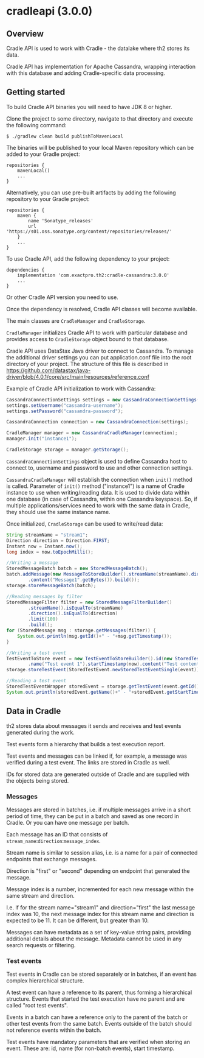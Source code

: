 # cradleapi (3.0.0)
## Overview

Cradle API is used to work with Cradle - the datalake where th2 stores its data.

Cradle API has implementation for Apache Cassandra, wrapping interaction with this database and adding Cradle-specific data processing.

## Getting started

To build Cradle API binaries you will need to have JDK 8 or higher.

Clone the project to some directory, navigate to that directory and execute the following command:
```
$ ./gradlew clean build publishToMavenLocal
```

The binaries will be published to your local Maven repository which can be added to your Gradle project:
```
repositories {
	mavenLocal()
	...
}
```

Alternatively, you can use pre-built artifacts by adding the following repository to your Gradle project:
```
repositories {
	maven {
		name 'Sonatype_releases'
		url 'https://s01.oss.sonatype.org/content/repositories/releases/'
	}
	...
}
```

To use Cradle API, add the following dependency to your project:
```
dependencies {
	implementation 'com.exactpro.th2:cradle-cassandra:3.0.0'
	...
}
```

Or other Cradle API version you need to use.

Once the dependency is resolved, Cradle API classes will become available.

The main classes are `CradleManager` and `CradleStorage`.

`CradleManager` initializes Cradle API to work with particular database and provides access to `CradleStorage` object bound to that database.

Cradle API uses DataStax Java driver to connect to Cassandra. To manage the additional driver settings you can put application.conf file
into the root directory of your project. The structure of this file is described in https://github.com/datastax/java-driver/blob/4.0.1/core/src/main/resources/reference.conf

Example of Cradle API initialization to work with Cassandra:
```java
CassandraConnectionSettings settings = new CassandraConnectionSettings("datacenter1", "cassandra-host", 9042, "cassandra-keyspace");
settings.setUsername("cassandra-username");
settings.setPassword("cassandra-password");

CassandraConnection connection = new CassandraConnection(settings);

CradleManager manager = new CassandraCradleManager(connection);
manager.init("instance1");

CradleStorage storage = manager.getStorage();
```

`CassandraConnectionSettings` object is used to define Cassandra host to connect to, username and password to use and other connection settings.

`CassandraCradleManager` will establish the connection when `init()` method is called. Parameter of `init()` method ("instance1") is a name of Cradle instance to use when writing/reading data. It is used to divide data within one database (in case of Cassandra, within one Cassandra keyspace). So, if multiple applications/services need to work with the same data in Cradle, they should use the same instance name.

Once initialized, `CradleStorage` can be used to write/read data:
```java
String streamName = "stream1";
Direction direction = Direction.FIRST;
Instant now = Instant.now();
long index = now.toEpochMilli();

//Writing a message
StoredMessageBatch batch = new StoredMessageBatch();
batch.addMessage(new MessageToStoreBuilder().streamName(streamName).direction(direction).index(index).timestamp(now)
		.content("Message1".getBytes()).build());
storage.storeMessageBatch(batch);

//Reading messages by filter
StoredMessageFilter filter = new StoredMessageFilterBuilder()
		.streamName().isEqualTo(streamName)
		.direction().isEqualTo(direction)
		.limit(100)
		.build();
for (StoredMessage msg : storage.getMessages(filter)) {
	System.out.println(msg.getId()+" - "+msg.getTimestamp());
}

//Writing a test event
TestEventToStore event = new TestEventToStoreBuilder().id(new StoredTestEventId(UUID.randomUUID().toString()))
		.name("Test event 1").startTimestamp(now).content("Test content".getBytes()).build();
storage.storeTestEvent(StoredTestEvent.newStoredTestEventSingle(event));

//Reading a test event
StoredTestEventWrapper storedEvent = storage.getTestEvent(event.getId());
System.out.println(storedEvent.getName()+" - "+storedEvent.getStartTimestamp());
```

## Data in Cradle

th2 stores data about messages it sends and receives and test events generated during the work.

Test events form a hierarchy that builds a test execution report.

Test events and messages can be linked if, for example, a message was verified during a test event. The links are stored in Cradle as well.

IDs for stored data are generated outside of Cradle and are supplied with the objects being stored.

### Messages

Messages are stored in batches, i.e. if multiple messages arrive in a short period of time, they can be put in a batch and saved as one record in Cradle. Or you can have one message per batch.

Each message has an ID that consists of `stream_name`:`direction`:`message_index`.

Stream name is similar to session alias, i.e. is a name for a pair of connected endpoints that exchange messages.

Direction is "first" or "second" depending on endpoint that generated the message.

Message index is a number, incremented for each new message within the same stream and direction.

I.e. if for the stream name="stream1" and direction="first" the last message index was 10, the next message index for this stream name and direction is expected to be 11. It can be different, but greater than 10.

Messages can have metadata as a set of key-value string pairs, providing additional details about the message. Metadata cannot be used in any search requests or filtering.

### Test events

Test events in Cradle can be stored separately or in batches, if an event has complex hierarchical structure.

A test event can have a reference to its parent, thus forming a hierarchical structure. Events that started the test execution have no parent and are called "root test events".

Events in a batch can have a reference only to the parent of the batch or other test events from the same batch. Events outside of the batch should not reference events within the batch.

Test events have mandatory parameters that are verified when storing an event. These are: id, name (for non-batch events), start timestamp.